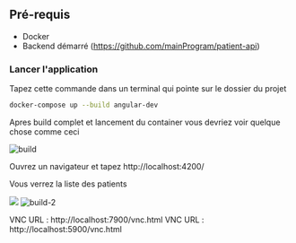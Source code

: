 ## Pré-requis
- Docker
- Backend démarré (https://github.com/mainProgram/patient-api)

### Lancer l'application
Tapez cette commande dans un terminal qui pointe sur le dossier du projet

```bash
docker-compose up --build angular-dev
```
Apres build complet et lancement du container vous devriez voir quelque chose comme ceci

![build](https://github.com/user-attachments/assets/1a34d92d-33e0-4baa-9e60-d706082fd9c0)

Ouvrez un navigateur et tapez  http://localhost:4200/

Vous verrez la liste des patients

![](C:\Users\fazeyna\Pictures\Screenshots\build-2.png)
![build-2](https://github.com/user-attachments/assets/32f2e5f8-3182-4183-9aae-6940038ffff3)

VNC URL : http://localhost:7900/vnc.html
VNC URL : http://localhost:5900/vnc.html
